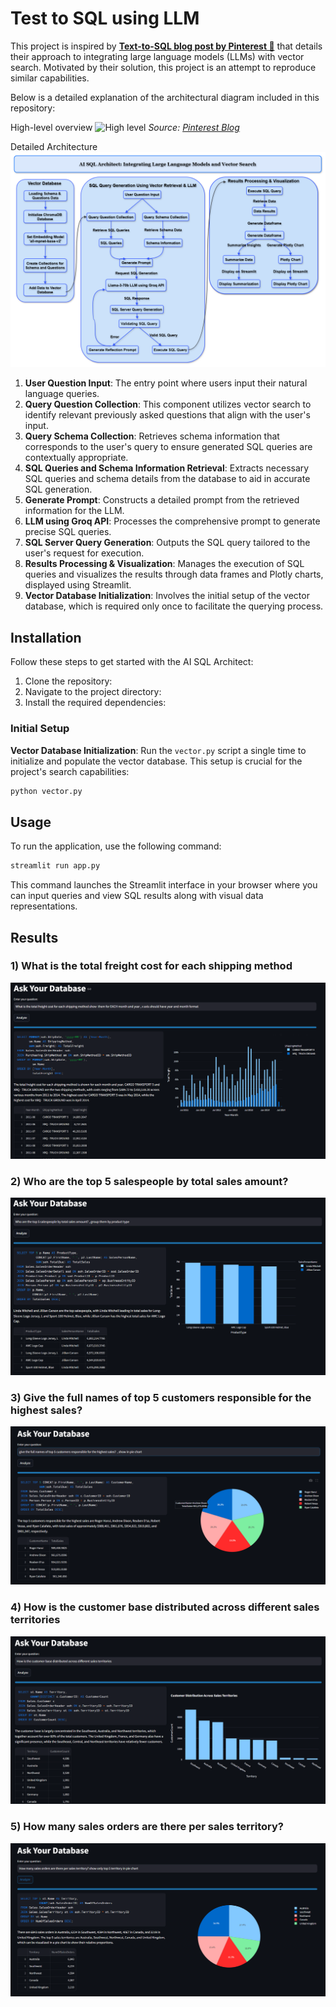 # Test to SQL using LLM

This project is inspired by **[Text-to-SQL blog post by Pinterest 📌](https://medium.com/pinterest-engineering/how-we-built-text-to-sql-at-pinterest-30bad30dabff)** that details their approach to integrating large language models (LLMs) with vector search. Motivated by their solution, this project is an attempt to reproduce similar capabilities.

Below is a detailed explanation of the architectural diagram included in this repository:

High-level overview
![High level](https://miro.medium.com/v2/resize:fit:1400/format:webp/1*wDKR6-ToiX5UgsUYN41JiQ.png)
_Source: [Pinterest Blog](https://medium.com/pinterest-engineering/how-we-built-text-to-sql-at-pinterest-30bad30dabff)_

Detailed Architecture
![Architectural Diagram](media/architecture.png)

1. **User Question Input**: The entry point where users input their natural language queries.
2. **Query Question Collection**: This component utilizes vector search to identify relevant previously asked questions that align with the user's input.
3. **Query Schema Collection**: Retrieves schema information that corresponds to the user's query to ensure generated SQL queries are contextually appropriate.
4. **SQL Queries and Schema Information Retrieval**: Extracts necessary SQL queries and schema details from the database to aid in accurate SQL generation.
5. **Generate Prompt**: Constructs a detailed prompt from the retrieved information for the LLM.
6. **LLM using Groq API**: Processes the comprehensive prompt to generate precise SQL queries.
7. **SQL Server Query Generation**: Outputs the SQL query tailored to the user's request for execution.
8. **Results Processing & Visualization**: Manages the execution of SQL queries and visualizes the results through data frames and Plotly charts, displayed using Streamlit.
9. **Vector Database Initialization**: Involves the initial setup of the vector database, which is required only once to facilitate the querying process.


## Installation

Follow these steps to get started with the AI SQL Architect:

1. Clone the repository:
2. Navigate to the project directory:
3. Install the required dependencies:


### Initial Setup

**Vector Database Initialization**: Run the `vector.py` script a single time to initialize and populate the vector database. This setup is crucial for the project's search capabilities:

```bash
python vector.py
```

## Usage

To run the application, use the following command:

```bash
streamlit run app.py
```

This command launches the Streamlit interface in your browser where you can input queries and view SQL results along with visual data representations.

## Results
### 1) What is the total freight cost for each shipping method
![demo](media/demo.png)

### 2) Who are the top 5 salespeople by total sales amount?

![demo-2](media/demo-2.png)

### 3) Give the full names of top 5 customers responsible for the highest sales?
![demo-3](media/demo-3.png)

### 4) How is the customer base distributed across different sales territories
![demo-4](media/demo-4.png)


### 5) How many sales orders are there per sales territory?
![demo-5](media/demo-5.png)
